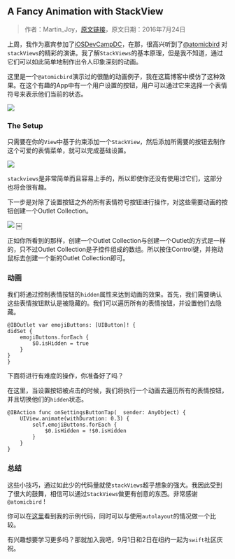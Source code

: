 ## A Fancy Animation with StackView



>作者：Martin_Joy，[原文链接](https://www.natashatherobot.com/button-animation-stackview/)，原文日期：2016年7月24日

上周，我作为嘉宾参加了[iOSDevCampDC](http://iosdevcampdc.com/)，在那，很高兴听到了[@atomicbird](https://twitter.com/atomicbird) 对`stackViews`的精彩的演讲。我了解`StackViews`的基本原理，但是我不知道，通过它们可以如此简单地制作出令人印象深刻的动画。

这里是一个`@atomicbird`演示过的很酷的动画例子，我在这篇博客中模仿了这种效果。在这个有趣的App中有一个用户设置的按钮，用户可以通过它来选择一个表情符号来表示他们当前的状态。

![](http://upload-images.jianshu.io/upload_images/852671-f9eb038d3f176cb2.gif?imageMogr2/auto-orient/strip)

### The Setup
只需要在你的`View`中基于约束添加一个`StackView`，然后添加所需要的按钮去制作这个可爱的表情菜单，就可以完成基础设置。

![](https://www.natashatherobot.com/wp-content/uploads/Main_storyboard_%E2%80%94_Edited_and_MyPlayground_playground-1024x444.png)

`stackviews`是非常简单而且容易上手的，所以即使你还没有使用过它们，这部分也将会很有趣。

下一步是对除了设置按钮之外的所有表情符号按钮进行操作，对这些需要动画的按钮创建一个Outlet Collection。

![](https://www.natashatherobot.com/wp-content/uploads/Screen_Shot_2016-07-24_at_6_10_36_AM-1024x331.png)
￼

正如你所看到的那样，创建一个Outlet Collection与创建一个Outlet的方式是一样的，只不过Outlet Collection是子控件组成的数组。所以按住Control键，并拖动鼠标去创建一个新的Outlet Collection即可。

### 动画
我们将通过控制表情按钮的`hidden`属性来达到动画的效果。首先，我们需要确认这些表情按钮默认是被隐藏的。我们可以遍历所有的表情按钮，并设置他们去隐藏。

```
@IBOutlet var emojiButtons: [UIButton]! {
didSet {
    emojiButtons.forEach {
        $0.isHidden = true
    }
}
}
```

下面将进行有难度的操作，你准备好了吗？

在这里，当设置按钮被点击的时候，我们将执行一个动画去遍历所有的表情按钮，并且切换他们的`hidden`状态。

```
@IBAction func onSettingsButtonTap(_ sender: AnyObject) {
    UIView.animate(withDuration: 0.3) {
        self.emojiButtons.forEach {
            $0.isHidden = !$0.isHidden
        }
    }
}
```

### 总结

这些小技巧，通过如此少的代码量就使`stackViews`超乎想象的强大。我因此受到了很大的鼓舞，相信可以通过`StackViews`做更有创意的东西。非常感谢  `@atomicbird` !

你可以在[这里](https://github.com/NatashaTheRobot/StackViewAnimationExample)看到我的示例代码，同时可以与使用`autolayout`的情况做一个比较。

有兴趣想要学习更多吗？那就加入我吧，9月1日和2日在纽约一起为`swift`社区庆祝。
